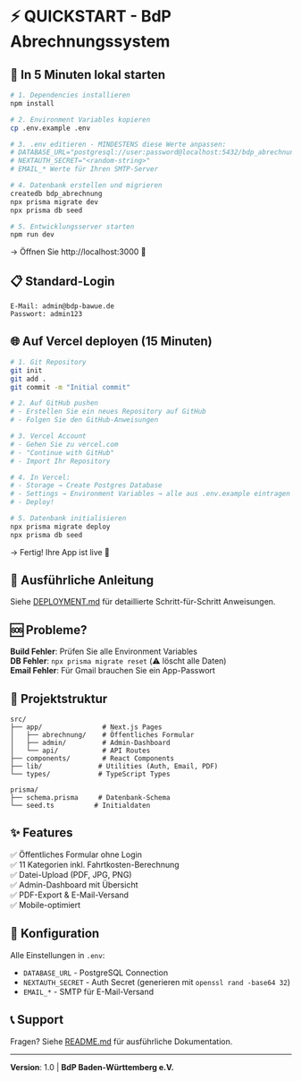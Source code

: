 # ⚡ QUICKSTART - BdP Abrechnungssystem

## 🚀 In 5 Minuten lokal starten

```bash
# 1. Dependencies installieren
npm install

# 2. Environment Variables kopieren
cp .env.example .env

# 3. .env editieren - MINDESTENS diese Werte anpassen:
# DATABASE_URL="postgresql://user:password@localhost:5432/bdp_abrechnung"
# NEXTAUTH_SECRET="<random-string>"
# EMAIL_* Werte für Ihren SMTP-Server

# 4. Datenbank erstellen und migrieren
createdb bdp_abrechnung
npx prisma migrate dev
npx prisma db seed

# 5. Entwicklungsserver starten
npm run dev
```

→ Öffnen Sie http://localhost:3000 🎉

## 📋 Standard-Login

```
E-Mail: admin@bdp-bawue.de
Passwort: admin123
```

## 🌐 Auf Vercel deployen (15 Minuten)

```bash
# 1. Git Repository
git init
git add .
git commit -m "Initial commit"

# 2. Auf GitHub pushen
# - Erstellen Sie ein neues Repository auf GitHub
# - Folgen Sie den GitHub-Anweisungen

# 3. Vercel Account
# - Gehen Sie zu vercel.com
# - "Continue with GitHub"
# - Import Ihr Repository

# 4. In Vercel:
# - Storage → Create Postgres Database
# - Settings → Environment Variables → alle aus .env.example eintragen
# - Deploy!

# 5. Datenbank initialisieren
npx prisma migrate deploy
npx prisma db seed
```

→ Fertig! Ihre App ist live 🚀

## 📖 Ausführliche Anleitung

Siehe [DEPLOYMENT.md](./DEPLOYMENT.md) für detaillierte Schritt-für-Schritt Anweisungen.

## 🆘 Probleme?

**Build Fehler**: Prüfen Sie alle Environment Variables  
**DB Fehler**: `npx prisma migrate reset` (⚠️ löscht alle Daten)  
**Email Fehler**: Für Gmail brauchen Sie ein App-Passwort

## 📁 Projektstruktur

```
src/
├── app/               # Next.js Pages
│   ├── abrechnung/    # Öffentliches Formular
│   ├── admin/         # Admin-Dashboard
│   └── api/           # API Routes
├── components/        # React Components
├── lib/              # Utilities (Auth, Email, PDF)
└── types/            # TypeScript Types

prisma/
├── schema.prisma     # Datenbank-Schema
└── seed.ts          # Initialdaten
```

## ✨ Features

✅ Öffentliches Formular ohne Login  
✅ 11 Kategorien inkl. Fahrtkosten-Berechnung  
✅ Datei-Upload (PDF, JPG, PNG)  
✅ Admin-Dashboard mit Übersicht  
✅ PDF-Export & E-Mail-Versand  
✅ Mobile-optimiert  

## 🔧 Konfiguration

Alle Einstellungen in `.env`:
- `DATABASE_URL` - PostgreSQL Connection
- `NEXTAUTH_SECRET` - Auth Secret (generieren mit `openssl rand -base64 32`)
- `EMAIL_*` - SMTP für E-Mail-Versand

## 📞 Support

Fragen? Siehe [README.md](./README.md) für ausführliche Dokumentation.

---

**Version**: 1.0 | **BdP Baden-Württemberg e.V.**
